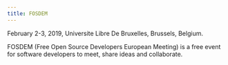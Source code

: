 ```yaml
---
title: FOSDEM
---
```

February 2-3, 2019, Universite Libre De Bruxelles, Brussels, Belgium.

FOSDEM (Free Open Source Developers European Meeting) is a free event for software developers to meet, share ideas and collaborate.
